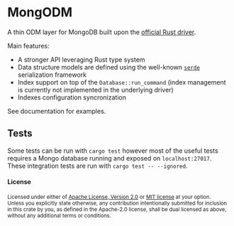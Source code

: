 MongODM
=======

A thin ODM layer for MongoDB built upon the [official Rust driver](https://github.com/mongodb/mongo-rust-driver).

Main features:

- A stronger API leveraging Rust type system
- Data structure models are defined using the well-known [`serde`](https://github.com/serde-rs/serde) serialization framework
- Index support on top of the `Database::run_command` (index management is currently not implemented in the underlying driver)
- Indexes configuration syncronization

See documentation for examples.

## Tests

Some tests can be run with `cargo test` however most of the useful tests requires a Mongo database running and exposed on `localhost:27017`.
These integration tests are run with `cargo test -- --ignored`.

#### License

<sup>
Licensed under either of <a href="LICENSE-APACHE">Apache License, Version
2.0</a> or <a href="LICENSE-MIT">MIT license</a> at your option.
</sup>

<br>

<sub>
Unless you explicitly state otherwise, any contribution intentionally submitted
for inclusion in this crate by you, as defined in the Apache-2.0 license, shall
be dual licensed as above, without any additional terms or conditions.
</sub>

